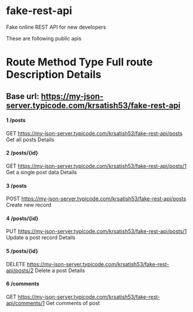 # fake-rest-api
Fake online REST API for new developers


These are following public apis
#	Route	Method	Type	Full route	Description	Details

## Base url: https://my-json-server.typicode.com/krsatish53/fake-rest-api

#### 1	/posts	

GET	https://my-json-server.typicode.com/krsatish53/fake-rest-api/posts	Get all posts	Details

#### 2	/posts/{id}

GET	https://my-json-server.typicode.com/krsatish53/fake-rest-api/posts/1	Get a single post data	Details

#### 3	/posts

POST	https://my-json-server.typicode.com/krsatish53/fake-rest-api/posts	Create new record

#### 4	/posts/{id}	

PUT	https://my-json-server.typicode.com/krsatish53/fake-rest-api/posts/1	Update a post record	Details

#### 5	/posts/{id}

DELETE	https://my-json-server.typicode.com/krsatish53/fake-rest-api/posts/2	Delete a post	Details

#### 6	/comments	

GET	https://my-json-server.typicode.com/krsatish53/fake-rest-api/comments/1	Get comments of post
